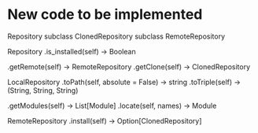 # New code to be implemented

Repository
  subclass ClonedRepository
  subclass RemoteRepository

Repository
  .is_installed(self) -> Boolean

  .getRemote(self) -> RemoteRepository
  .getClone(self) -> ClonedRepository

LocalRepository
  .toPath(self, absolute = False) -> string
  .toTriple(self) -> (String, String, String)

  .getModules(self) -> List[Module]
  .locate(self, names) -> Module

RemoteRepository
  .install(self) -> Option[ClonedRepository]
